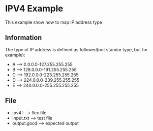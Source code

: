 # IPV4 Example
This example show how to map IP address type

## Information
The type of IP address is defined as followed(not standar type, but for example):

* A --> 0.0.0.0-127.255.255.255
* B --> 128.0.0.0-191.255.255.255
* C --> 192.0.0.0-223.255.255.255
* D --> 224.0.0.0-239.255.255.255
* E --> 240.0.0.0-255.255.255.255

## File
* ipv4.l --> flex file
* input.txt --> test file
* output.good --> expected output